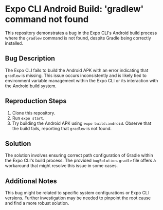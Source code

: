 # Expo CLI Android Build: 'gradlew' command not found

This repository demonstrates a bug in the Expo CLI's Android build process where the `gradlew` command is not found, despite Gradle being correctly installed.

## Bug Description
The Expo CLI fails to build the Android APK with an error indicating that `gradlew` is missing. This issue occurs inconsistently and is likely tied to environment variable management within the Expo CLI or its interaction with the Android build system.

## Reproduction Steps
1. Clone this repository.
2. Run `expo start`. 
3. Try building the Android APK using `expo build:android`. Observe that the build fails, reporting that `gradlew` is not found.

## Solution
The solution involves ensuring correct path configuration of Gradle within the Expo CLI's build process.  The provided `bugSolution.gradle` file offers a workaround that might resolve this issue in some cases.

## Additional Notes
This bug might be related to specific system configurations or Expo CLI versions.  Further investigation may be needed to pinpoint the root cause and find a more robust solution.